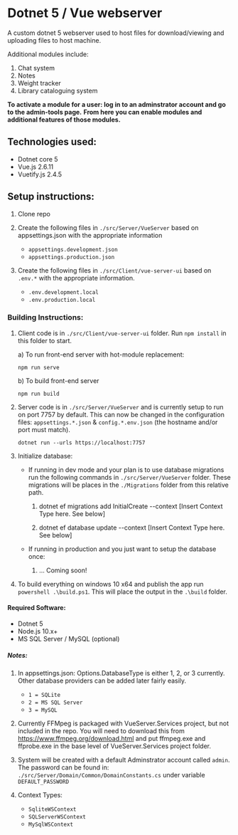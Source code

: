 # Dotnet 5 / Vue webserver

A custom dotnet 5 webserver used to host files for download/viewing and uploading files to host machine.

Additional modules include:

1. Chat system
2. Notes
3. Weight tracker
4. Library cataloguing system

**To activate a module for a user: log in to an adminstrator account and go to the admin-tools page.**
**From here you can enable modules and additional features of those modules.**

## Technologies used:

- Dotnet core 5
- Vue.js 2.6.11
- Vuetify.js 2.4.5

## Setup instructions:

1. Clone repo

2. Create the following files in `./src/Server/VueServer` based on appsettings.json with the appropriate information

	- `appsettings.development.json`
	- `appsettings.production.json`

3. Create the following files in `./src/Client/vue-server-ui` based on `.env.*` with the appropriate information.

	- `.env.development.local`
	- `.env.production.local`

### Building Instructions:

1. Client code is in `./src/Client/vue-server-ui` folder. Run `npm install` in this folder to start.
	
	a) To run front-end server with hot-module replacement:

	`npm run serve`
	
	b) To build front-end server
	
	`npm run build`

2. Server code is in `./src/Server/VueServer` and is currently setup to run on port 7757 by default. This can now be changed in the configuration files: `appsettings.*.json` & `config.*.env.json` (the hostname and/or port must match).

	`dotnet run --urls https://localhost:7757`

3. Initialize database:

	- If running in dev mode and your plan is to use database migrations run the following commands in `./src/Server/VueServer` folder. These migrations will be places in the `./Migrations` folder from this relative path.
	
		1. dotnet ef migrations add InitialCreate --context [Insert Context Type here. See below]
		
		2. dotnet ef database update --context [Insert Context Type here. See below]
	
	- If running in production and you just want to setup the database once:
	
		1. ... Coming soon!

4. To build everything on windows 10 x64 and publish the app run `powershell .\build.ps1`. This will place the output in the `.\build` folder.

#### Required Software:

- Dotnet 5
- Node.js 10.x+
- MS SQL Server / MySQL (optional)

##### Notes:

1. In appsettings.json: Options.DatabaseType is either 1, 2, or 3 currently. Other database providers can be added later fairly easily.

	- `1 = SQLite`
	- `2 = MS SQL Server`
	- `3 = MySQL`

2. Currently FFMpeg is packaged with VueServer.Services project, but not included in the repo. You will need to download this from https://www.ffmpeg.org/download.html and put ffmpeg.exe and ffprobe.exe in the base level of VueServer.Services project folder.

3. System will be created with a default Adminstrator account called `admin`. The password can be found in: `./src/Server/Domain/Common/DomainConstants.cs` under variable `DEFAULT_PASSWORD`

4. Context Types:

	- `SqliteWSContext`
	- `SQLServerWSContext`
	- `MySqlWSContext`